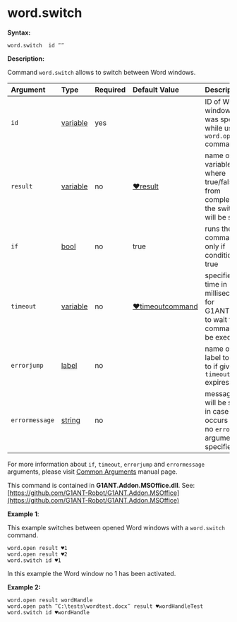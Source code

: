 # word.switch

**Syntax:**

```text
word.switch  id ‴‴
```

**Description:**

Command `word.switch` allows to switch between Word windows.

| Argument | Type | Required | Default Value | Description |
| :--- | :--- | :--- | :--- | :--- |
| `id` | [variable](https://github.com/G1ANT-Robot/G1ANT.Manual/blob/master/G1ANT-Language/Special-Characters/variable.md) | yes |  | ID of Word window that was specified while using `word.open` command |
| `result` | [variable](https://github.com/G1ANT-Robot/G1ANT.Manual/blob/master/G1ANT-Language/Special-Characters/variable.md) | no | [♥result](https://github.com/G1ANT-Robot/G1ANT.Manual/blob/master/G1ANT-Language/Common-Arguments.md) | name of variable where true/false from completion the switch will be stored |
| `if` | [bool](https://github.com/G1ANT-Robot/G1ANT.Manual/blob/master/G1ANT-Language/Structures/bool.md) | no | true | runs the command only if condition is true |
| `timeout` | [variable](https://github.com/G1ANT-Robot/G1ANT.Manual/blob/master/G1ANT-Language/Special-Characters/variable.md) | no | [♥timeoutcommand](https://github.com/G1ANT-Robot/G1ANT.Manual/blob/master/G1ANT-Language/Variables/Special-Variables.md) | specifies time in milliseconds for G1ANT.Robot to wait for the command to be executed |
| `errorjump` | [label](https://github.com/G1ANT-Robot/G1ANT.Manual/blob/master/G1ANT-Language/Structures/label.md) | no |  | name of the label to jump to if given `timeout` expires |
| `errormessage` | [string](https://github.com/G1ANT-Robot/G1ANT.Manual/blob/master/G1ANT-Language/Structures/string.md) | no |  | message that will be shown in case error occurs and no `errorjump` argument is specified |

For more information about `if`, `timeout`, `errorjump` and `errormessage` arguments, please visit [Common Arguments](https://github.com/G1ANT-Robot/G1ANT.Manual/blob/master/G1ANT-Language/Common-Arguments.md) manual page.

This command is contained in **G1ANT.Addon.MSOffice.dll**. See: [https://github.com/G1ANT-Robot/G1ANT.Addon.MSOffice](https://github.com/G1ANT-Robot/G1ANT.Addon.MSOffice)

**Example 1**:

This example switches between opened Word windows with a `word.switch` command.

```text
word.open result ♥1
word.open result ♥2
word.switch id ♥1
```

In this example the Word window no 1 has been activated.

**Example 2:**

```text
word.open result wordHandle
word.open path ‴C:\tests\wordtest.docx‴ result ♥wordHandleTest
word.switch id ♥wordHandle
```

